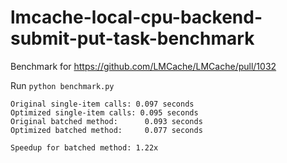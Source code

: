# lmcache-local-cpu-backend-submit-put-task-benchmark

Benchmark for https://github.com/LMCache/LMCache/pull/1032

Run `python benchmark.py`

```
Original single-item calls: 0.097 seconds
Optimized single-item calls: 0.095 seconds
Original batched method:      0.093 seconds
Optimized batched method:     0.077 seconds

Speedup for batched method: 1.22x
```
